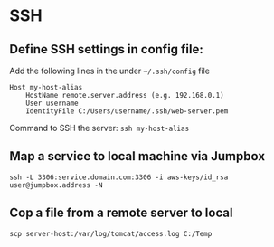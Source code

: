 # SSH

## Define SSH settings in config file:
Add the following lines in the under `~/.ssh/config` file
```
Host my-host-alias
    HostName remote.server.address (e.g. 192.168.0.1)
    User username
    IdentityFile C:/Users/username/.ssh/web-server.pem
```
Command to SSH the server: `ssh my-host-alias`

## Map a service to local machine via Jumpbox
```
ssh -L 3306:service.domain.com:3306 -i aws-keys/id_rsa user@jumpbox.address -N
```

## Cop a file from a remote server to local
`scp server-host:/var/log/tomcat/access.log C:/Temp`
